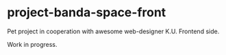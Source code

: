 # project-banda-space-front

Pet project in cooperation with awesome web-designer K.U. Frontend side.

Work in progress.
